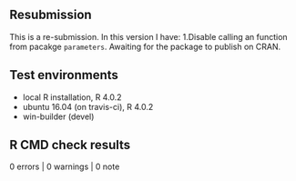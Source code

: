 ## Resubmission
This is a re-submission. In this version I have:
1.Disable calling an function from pacakge `parameters`. Awaiting for the package to publish on CRAN. 

## Test environments
* local R installation, R 4.0.2
* ubuntu 16.04 (on travis-ci), R 4.0.2
* win-builder (devel)

## R CMD check results

0 errors | 0 warnings | 0 note

